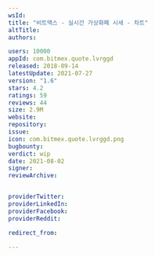 ```yaml
---
wsId: 
title: "비트맥스 - 실시간 가상화폐 시세 - 차트"
altTitle: 
authors:

users: 10000
appId: com.bitmex.quote.lvrggd
released: 2018-09-14
latestUpdate: 2021-07-27
version: "1.6"
stars: 4.2
ratings: 59
reviews: 44
size: 2.9M
website: 
repository: 
issue: 
icon: com.bitmex.quote.lvrggd.png
bugbounty: 
verdict: wip
date: 2021-08-02
signer: 
reviewArchive:


providerTwitter: 
providerLinkedIn: 
providerFacebook: 
providerReddit: 

redirect_from:

---
```



